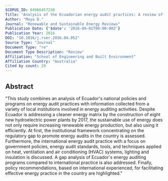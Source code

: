 ```yaml
---
SCOPUS_ID: 84966457230
Title: "Analysis of the Ecuadorian energy audit practices: A review of energy efficiency promotion"
Author: "Moya D."
Journal: "Renewable and Sustainable Energy Reviews"
Publication Date: {'$date': '2016-09-01T00:00:00Z'}
Publication Year: 2016
DOI: "10.1016/j.rser.2016.04.052"
Source Type: "Journal"
Document Type: "re"
Document Type Description: "Review"
Affiliation: "School of Engineering and Built Environment"
Affiliation Country: "Australia"
Cited by count: 29
---
```


## Abstract
"This study combines an analysis of Ecuador's national policies and programs on energy audit practices with information collected from a variety of local institutions involved in energy auditing activities. Despite Ecuador is addressing a cleaner energy matrix by the construction of eight new hydroelectric power plants by 2017, the sustainable use of energy does not only require increasing renewable energy production, but also using it efficiently. At first, the institutional framework concentrating on the regulatory gap to promote energy audits in the country is assessed. Furthermore, the international energy audit practice with a focus on government policies, energy audit standards, tools, and techniques applied on heat, ventilation and air conditioning (HVAC) systems, lighting and insulation is discussed. A gap analysis of Ecuador's energy auditing programs compared to international practice is also addressed. Finally, policy recommendations, based on international experienced, for facilitating effective energy practice in the country are highlighted."
